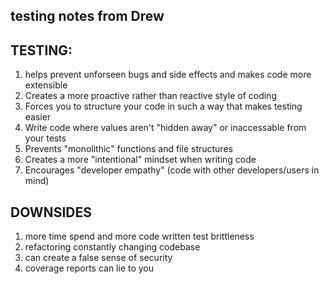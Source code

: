 ## testing notes from Drew
## TESTING:
 1. helps prevent unforseen bugs and side effects and makes code more extensible
 2. Creates a more proactive rather than reactive style of coding
 3. Forces you to structure your code in such a way that makes testing easier
 4. Write code where values aren't "hidden away" or inaccessable from your tests
 5. Prevents "monolithic" functions and file structures
 6. Creates a more "intentional" mindset when writing code
 7. Encourages "developer empathy" (code with other developers/users in mind)

## DOWNSIDES
 1. more time spend and more code written
 test brittleness
 2. refactoring constantly changing codebase
 3. can create a false sense of security
 4. coverage reports can lie to you